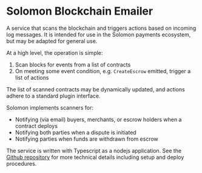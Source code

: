 # Solomon Blockchain Emailer

A service that scans the blockchain and triggers actions based on incoming log messages. It is intended for use in the Solomon payments
ecosystem, but may be adapted for general use.

At a high level, the operation is simple:

1. Scan blocks for events from a list of contracts
2. On meeting some event condition, e.g. `CreateEscrow` emitted, trigger a list of actions

The list of scanned contracts may be dynamically updated, and actions adhere to a standard plugin interface.

Solomon implements scanners for:

- Notifying (via email) buyers, merchants, or escrow holders when a contract deploys
- Notifying both parties when a dispute is initiated
- Notifying parties when funds are withdrawn from escrow

The service is written with Typescript as a nodejs application. See the [Github
repository](https://github.com/solomondefi/blockchain-watcher) for more technical details including setup and deploy procedures.
